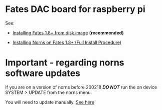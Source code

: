 # Fates DAC board for raspberry pi

See:

- [Installing Fates 1.8+ from disk image](https://github.com/okyeron/fates/blob/master/install/norns/Norns_disk_image_install.md) **(recommended)**  

- [Installing Norns on Fates  1.8+ (Full Install Procedure)](https://github.com/okyeron/fates/blob/master/install/norns/Norns_install_instructions_1.8.md)

# Important - regarding norns software updates
If you are on a version of norns before 200218 ***DO NOT*** run the on device SYSTEM > UPDATE from the norns menu. 

You will need to update manually. [See here](https://github.com/fates-project/norns/releases)
